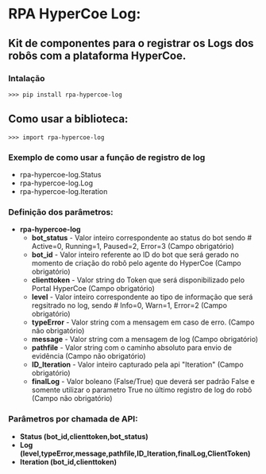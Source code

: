 # RPA HyperCoe Log:

## Kit de componentes para o registrar os Logs dos robôs com a plataforma HyperCoe.

### Intalação
    >>> pip install rpa-hypercoe-log

## Como usar a biblioteca:
    >>> import rpa-hypercoe-log

###  Exemplo de como usar a função de registro de log
- rpa-hypercoe-log.Status
- rpa-hypercoe-log.Log
- rpa-hypercoe-log.Iteration

### Definição dos parâmetros:
- **rpa-hypercoe-log**
    - **bot_status** - Valor inteiro correspondente ao status do bot sendo # Active=0, Running=1, Paused=2, Error=3 (Campo obrigatório)
    - **bot_id** - Valor inteiro referente ao ID do bot que será gerado no momento de criação do robô pelo agente do HyperCoe (Campo obrigatório)
    - **clienttoken** - Valor string do Token que será disponibilizado pelo Portal HyperCoe (Campo obrigatório)
    - **level** - Valor inteiro correspondente ao tipo de informação que será regsitrado no log, sendo # Info=0, Warn=1, Error=2 (Campo obrigatório)
    - **typeError** - Valor string com a mensagem em caso de erro. (Campo não obrigatório)
    - **message** - Valor string com a mensagem de log (Campo obrigatório)
    - **pathfile** - Valor string com o caminho absoluto para envio de evidência (Campo não obrigatório)
    - **ID_Iteration** - Valor inteiro capturado pela api "Iteration" (Campo obrigatório)
    - **finalLog** - Valor boleano (False/True) que deverá ser padrão False e somente utilizar o parametro True no último registro de log do robô (Campo não obrigatório)

### Parâmetros por chamada de API:
- **Status (bot_id,clienttoken,bot_status)**
- **Log (level,typeError,message,pathfile,ID_Iteration,finalLog,ClientToken)**
- **Iteration (bot_id,clienttoken)**
